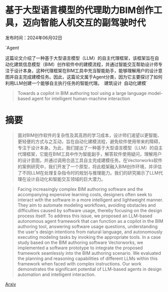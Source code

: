# 基于大型语言模型的代理助力BIM创作工具，迈向智能人机交互的副驾驶时代

发布时间：2024年06月02日

`Agent

这篇论文介绍了一种基于大型语言模型（LLM）的自主代理框架，该框架旨在自动化建筑信息模型（BIM）创作软件中的建模流程，并通过智能交互帮助设计师专注于设计本身。这种代理框架在BIM工具中充当智能助手，能够理解用户的设计意图并自主完成建模任务。因此，这篇论文属于Agent分类，因为它主要探讨了如何利用LLM创建一个能够自主执行任务的智能代理。` `建筑设计` `自动化建模`

> Towards a copilot in BIM authoring tool using a large language model-based agent for intelligent human-machine interaction

# 摘要

> 面对BIM创作软件的复杂性及其高昂的学习成本，设计师们渴望以更智能、更轻便的方式与之互动，旨在自动化建模流程，避免软件使用带来的障碍，专注于设计本身。为此，我们提出了一种基于大型语言模型（LLM）的自主代理框架，它能在BIM工具中作为智能副手，解答软件使用疑问，理解用户的设计意图，并通过调用合适工具自主完成建模任务。在Vectorworks软件的案例研究中，我们开发了一个原型，将此框架融入BIM创作环境，并评估了不同LLM在处理复杂指令时的规划与推理能力。我们的研究揭示了LLM代理在设计自动化和智能交互领域的巨大潜力。

> Facing increasingly complex BIM authoring software and the accompanying expensive learning costs, designers often seek to interact with the software in a more intelligent and lightweight manner. They aim to automate modeling workflows, avoiding obstacles and difficulties caused by software usage, thereby focusing on the design process itself. To address this issue, we proposed an LLM-based autonomous agent framework that can function as a copilot in the BIM authoring tool, answering software usage questions, understanding the user's design intentions from natural language, and autonomously executing modeling tasks by invoking the appropriate tools. In a case study based on the BIM authoring software Vectorworks, we implemented a software prototype to integrate the proposed framework seamlessly into the BIM authoring scenario. We evaluated the planning and reasoning capabilities of different LLMs within this framework when faced with complex instructions. Our work demonstrates the significant potential of LLM-based agents in design automation and intelligent interaction.

[Arxiv](https://arxiv.org/abs/2406.16903)